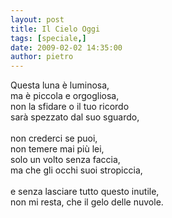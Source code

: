 ```yaml
---
layout: post
title: Il Cielo Oggi
tags: [speciale,]
date: 2009-02-02 14:35:00
author: pietro
---
```

Questa luna è luminosa,<br/>ma è piccola e orgogliosa,<br/>non la sfidare o il tuo ricordo<br/>sarà spezzato dal suo sguardo,<br/><br/>non crederci se puoi,<br/>non temere mai più lei,<br/>solo un volto senza faccia,<br/>ma che gli occhi suoi stropiccia,<br/><br/>e senza lasciare tutto questo inutile,<br/>non mi resta, che il gelo delle nuvole.
